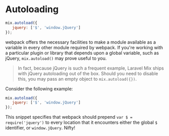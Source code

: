 # Autoloading

```js
mix.autoload({
   jquery: ['$', 'window.jQuery']
});
```

webpack offers the necessary facilities to make a module available as a variable in every other module required by webpack. If you're working with a particular plugin or library that depends upon a global variable, such as jQuery, `mix.autoload()` may prove useful to you.

> In fact, because jQuery is such a frequent example, Laravel Mix ships with jQuery autoloading out of the box. Should you need to disable this, you may pass an empty object to `mix.autoload({})`.

Consider the following example:

```js
mix.autoload({
   jquery: ['$', 'window.jQuery']
});
```

This snippet specifies that webpack should prepend `var $ = require('jquery')` to every location that it encounters either the global `$` identifier, or `window.jQuery`. Nifty!

